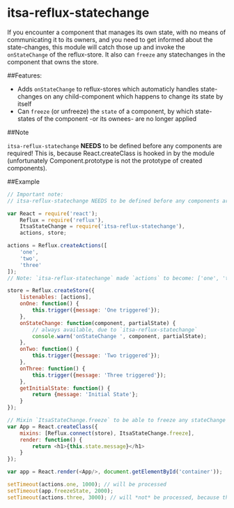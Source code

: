 # itsa-reflux-statechange

If you encounter a component that manages its own state, with no means of communicating it to its owners, and you need to get informed about the state-changes, this module will catch those up and invoke the `onStateChange` of the reflux-store. It also can `freeze` any statechanges in the component that owns the store.

##Features:

* Adds `onStateChange` to reflux-stores which automaticly handles state-changes on any child-component which happens to change its state by itself
* Can `freeze` (or unfreeze) the `state` of a component, by which state-states of the component -or its ownees- are no longer applied

##Note

`itsa-reflux-statechange` **NEEDS** to be defined before any components are required! This is, because React.createClass is hooked in by the module (unfortunately Component.prototype is not the prototype of created components).

##Example
```js
// Important note:
// itsa-reflux-statechange NEEDS to be defined before any components are required!

var React = require('react');
    Reflux = require('reflux'),
    ItsaStateChange = require('itsa-reflux-statechange'),
    actions, store;

actions = Reflux.createActions([
    'one',
    'two',
    'three'
]);
// Note: `itsa-reflux-statechange` made `actions` to become: ['one', 'two', three', 'stateChange']

store = Reflux.createStore({
    listenables: [actions],
    onOne: function() {
        this.trigger({message: 'One triggered'});
    },
    onStateChange: function(component, partialState) {
        // always available, due to `itsa-reflux-statechange`
        console.warn('onStateChange ', component, partialState);
    },
    onTwo: function() {
        this.trigger({message: 'Two triggered'});
    },
    onThree: function() {
        this.trigger({message: 'Three triggered'});
    },
    getInitialState: function() {
        return {message: 'Initial State'};
    }
});

// Mixin `ItsaStateChange.freeze` to be able to freeze any stateChange inside the component
var App = React.createClass({
    mixins: [Reflux.connect(store), ItsaStateChange.freeze],
    render: function() {
        return <h1>{this.state.message}</h1>
    }
});

var app = React.render(<App/>, document.getElementById('container'));

setTimeout(actions.one, 1000); // will be processed
setTimeout(app.freezeState, 2000);
setTimeout(actions.three, 3000); // will *not* be processed, because the state of `app` is frozen
```